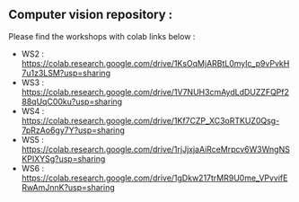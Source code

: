 ## Computer vision repository : 

Please find the workshops with colab links below : 


- WS2 : https://colab.research.google.com/drive/1KsOqMjARBtL0mylc_p9vPvkH7u1z3LSM?usp=sharing 
- WS3 : https://colab.research.google.com/drive/1V7NUH3cmAydLdDUZZFQPf288qUqC00ku?usp=sharing
- WS4 : https://colab.research.google.com/drive/1Kf7CZP_XC3oRTKUZ0Qsg-7pRzAo6gy7Y?usp=sharing 
- WS5 : https://colab.research.google.com/drive/1rjJjxjaAiRceMrpcv6W3WngNSKPIXYSg?usp=sharing
- WS6 : https://colab.research.google.com/drive/1gDkw217trMR9U0me_VPvvifERwAmJnnK?usp=sharing
